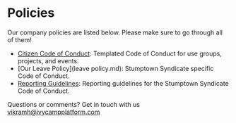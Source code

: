 Policies
========

Our company policies are listed below. Please make sure to go through all of them!

* [Citizen Code of Conduct](citizen_code_of_conduct.md): Templated Code of Conduct for use groups, projects, and events.
* [Our Leave Policy](leave policy.md): Stumptown Syndicate specific Code of Conduct.
* [Reporting Guidelines](reporting_guidelines.md): Reporting guidelines for the Stumptown Syndicate Code of Conduct.

Questions or comments? Get in touch with us vikramh@ivycampplatform.com
